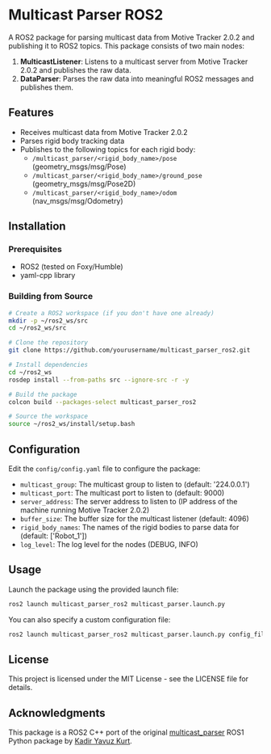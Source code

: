 # Multicast Parser ROS2

A ROS2 package for parsing multicast data from Motive Tracker 2.0.2 and publishing it to ROS2 topics. This package consists of two main nodes:

1. **MulticastListener**: Listens to a multicast server from Motive Tracker 2.0.2 and publishes the raw data.
2. **DataParser**: Parses the raw data into meaningful ROS2 messages and publishes them.

## Features

- Receives multicast data from Motive Tracker 2.0.2
- Parses rigid body tracking data
- Publishes to the following topics for each rigid body:
  - `/multicast_parser/<rigid_body_name>/pose` (geometry_msgs/msg/Pose)
  - `/multicast_parser/<rigid_body_name>/ground_pose` (geometry_msgs/msg/Pose2D)
  - `/multicast_parser/<rigid_body_name>/odom` (nav_msgs/msg/Odometry)

## Installation

### Prerequisites

- ROS2 (tested on Foxy/Humble)
- yaml-cpp library

### Building from Source

```bash
# Create a ROS2 workspace (if you don't have one already)
mkdir -p ~/ros2_ws/src
cd ~/ros2_ws/src

# Clone the repository
git clone https://github.com/yourusername/multicast_parser_ros2.git

# Install dependencies
cd ~/ros2_ws
rosdep install --from-paths src --ignore-src -r -y

# Build the package
colcon build --packages-select multicast_parser_ros2

# Source the workspace
source ~/ros2_ws/install/setup.bash
```

## Configuration

Edit the `config/config.yaml` file to configure the package:

- `multicast_group`: The multicast group to listen to (default: '224.0.0.1')
- `multicast_port`: The multicast port to listen to (default: 9000)
- `server_address`: The server address to listen to (IP address of the machine running Motive Tracker 2.0.2)
- `buffer_size`: The buffer size for the multicast listener (default: 4096)
- `rigid_body_names`: The names of the rigid bodies to parse data for (default: ['Robot_1'])
- `log_level`: The log level for the nodes (DEBUG, INFO)

## Usage

Launch the package using the provided launch file:

```bash
ros2 launch multicast_parser_ros2 multicast_parser.launch.py
```

You can also specify a custom configuration file:

```bash
ros2 launch multicast_parser_ros2 multicast_parser.launch.py config_file:=/path/to/your/config.yaml
```

## License

This project is licensed under the MIT License - see the LICENSE file for details.

## Acknowledgments

This package is a ROS2 C++ port of the original [multicast_parser](https://github.com/kyavuzkurt/multicast_parser) ROS1 Python package by [Kadir Yavuz Kurt](https://github.com/kyavuzkurt). 
